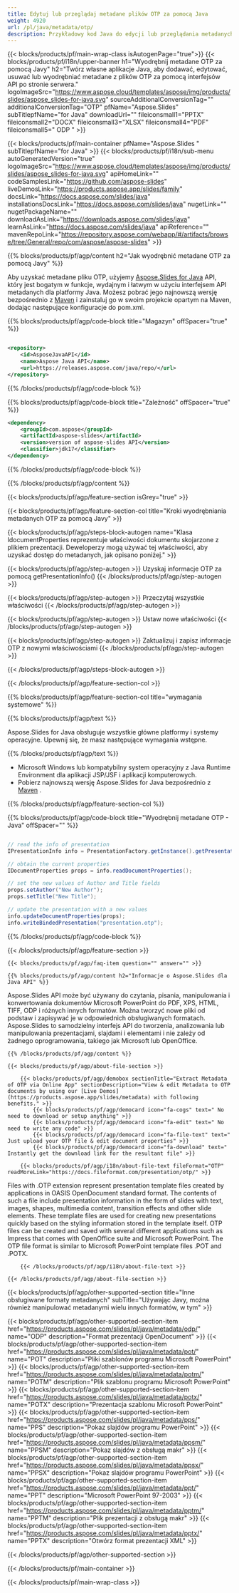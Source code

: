 ```yaml
---
title: Edytuj lub przeglądaj metadane plików OTP za pomocą Java
weight: 4920
url: /pl/java/metadata/otp/ 
description: Przykładowy kod Java do edycji lub przeglądania metadanych formatu OTP w środowisku Java Runtime Environment dla aplikacji JSP/JSF i aplikacji komputerowych.
---
```


{{< blocks/products/pf/main-wrap-class isAutogenPage="true">}}
{{< blocks/products/pf/i18n/upper-banner h1="Wyodrębnij metadane OTP za pomocą Javy" h2="Twórz własne aplikacje Java, aby dodawać, edytować, usuwać lub wyodrębniać metadane z plików OTP za pomocą interfejsów API po stronie serwera." logoImageSrc="https://www.aspose.cloud/templates/aspose/img/products/slides/aspose_slides-for-java.svg" sourceAdditionalConversionTag="" additionalConversionTag="OTP" pfName="Aspose.Slides" subTitlepfName="for Java" downloadUrl="" fileiconsmall1="PPTX" fileiconsmall2="DOCX" fileiconsmall3="XLSX" fileiconsmall4="PDF" fileiconsmall5=" ODP " >}}

{{< blocks/products/pf/main-container pfName="Aspose.Slides " subTitlepfName="for Java" >}}
{{< blocks/products/pf/i18n/sub-menu autoGeneratedVersion="true" logoImageSrc="https://www.aspose.cloud/templates/aspose/img/products/slides/aspose_slides-for-java.svg" apiHomeLink="" codeSamplesLink="https://github.com/aspose-slides" liveDemosLink="https://products.aspose.app/slides/family" docsLink="https://docs.aspose.com/slides/java" installationsDocsLink="https://docs.aspose.com/slides/java" nugetLink="" nugetPackageName="" downloadAsLink="https://downloads.aspose.com/slides/java" learnAsLink="https://docs.aspose.com/slides/java" apiReference="" mavenRepoLink="https://repository.aspose.com/webapp/#/artifacts/browse/tree/General/repo/com/aspose/aspose-slides" >}}

{{% blocks/products/pf/agp/content h2="Jak wyodrębnić metadane OTP za pomocą Javy" %}}

 Aby uzyskać metadane pliku OTP, użyjemy
 [Aspose.Slides for Java](https://products.aspose.com/slides/pl/java)
 API, który jest bogatym w funkcje, wydajnym i łatwym w użyciu interfejsem API metadanych dla platformy Java. Możesz pobrać jego najnowszą wersję bezpośrednio z
 [Maven](https://repository.aspose.com/webapp/#/artifacts/browse/tree/General/repo/com/aspose/aspose-slides)
 i zainstaluj go w swoim projekcie opartym na Maven, dodając następujące konfiguracje do pom.xml.

{{% blocks/products/pf/agp/code-block title="Magazyn" offSpacer="true" %}}

```xml

<repository>
    <id>AsposeJavaAPI</id>
    <name>Aspose Java API</name>
    <url>https://releases.aspose.com/java/repo/</url>
</repository>

```

{{% /blocks/products/pf/agp/code-block %}}

{{% blocks/products/pf/agp/code-block title="Zależność" offSpacer="true" %}}

```xml
<dependency>
    <groupId>com.aspose</groupId>
    <artifactId>aspose-slides</artifactId>
    <version>version of aspose-slides API</version>
    <classifier>jdk17</classifier>
</dependency>

```

{{% /blocks/products/pf/agp/code-block %}}

{{% /blocks/products/pf/agp/content %}}

{{< blocks/products/pf/agp/feature-section isGrey="true" >}}


{{< blocks/products/pf/agp/feature-section-col title="Kroki wyodrębniania metadanych OTP za pomocą Javy" >}}

{{< blocks/products/pf/agp/steps-block-autogen name="Klasa IdocumentProperties reprezentuje właściwości dokumentu skojarzone z plikiem prezentacji. Deweloperzy mogą używać tej właściwości, aby uzyskać dostęp do metadanych, jak opisano poniżej." >}}

{{< blocks/products/pf/agp/step-autogen >}}
Uzyskaj informacje OTP za pomocą getPresentationInfo()
{{< /blocks/products/pf/agp/step-autogen >}}

{{< blocks/products/pf/agp/step-autogen >}}
Przeczytaj wszystkie właściwości
{{< /blocks/products/pf/agp/step-autogen >}}

{{< blocks/products/pf/agp/step-autogen >}}
Ustaw nowe właściwości
{{< /blocks/products/pf/agp/step-autogen >}}

{{< blocks/products/pf/agp/step-autogen >}}
Zaktualizuj i zapisz informacje OTP z nowymi właściwościami
{{< /blocks/products/pf/agp/step-autogen >}}

{{< /blocks/products/pf/agp/steps-block-autogen >}}

{{< /blocks/products/pf/agp/feature-section-col >}}

{{% blocks/products/pf/agp/feature-section-col title="wymagania systemowe" %}}

{{% blocks/products/pf/agp/text %}}

 Aspose.Slides for Java obsługuje wszystkie główne platformy i systemy operacyjne. Upewnij się, że masz następujące wymagania wstępne.

{{% /blocks/products/pf/agp/text %}}

- Microsoft Windows lub kompatybilny system operacyjny z Java Runtime Environment dla aplikacji JSP/JSF i aplikacji komputerowych.
- Pobierz najnowszą wersję Aspose.Slides for Java bezpośrednio z
 [Maven](https://repository.aspose.com/webapp/#/artifacts/browse/tree/General/repo/com/aspose/aspose-slides) .

{{% /blocks/products/pf/agp/feature-section-col %}}

{{% blocks/products/pf/agp/code-block title="Wyodrębnij metadane OTP - Java" offSpacer="" %}}

```cs

// read the info of presentation
IPresentationInfo info = PresentationFactory.getInstance().getPresentationInfo("presentation.otp");

// obtain the current properties
IDocumentProperties props = info.readDocumentProperties();

// set the new values of Author and Title fields
props.setAuthor("New Author");
props.setTitle("New Title");

// update the presentation with a new values
info.updateDocumentProperties(props);
info.writeBindedPresentation("presentation.otp");  

```

{{% /blocks/products/pf/agp/code-block %}}

{{< /blocks/products/pf/agp/feature-section >}}

    {{< blocks/products/pf/agp/faq-item question="" answer="" >}}
 

<!-- aboutfile Starts -->

    {{% blocks/products/pf/agp/content h2="Informacje o Aspose.Slides dla Java API" %}}

 Aspose.Slides API może być używany do czytania, pisania, manipulowania i konwertowania dokumentów Microsoft PowerPoint do PDF, XPS, HTML, TIFF, ODP i różnych innych formatów. Można tworzyć nowe pliki od podstaw i zapisywać je w odpowiednich obsługiwanych formatach. Aspose.Slides to samodzielny interfejs API do tworzenia, analizowania lub manipulowania prezentacjami, slajdami i elementami i nie zależy od żadnego oprogramowania, takiego jak Microsoft lub OpenOffice.  



    {{% /blocks/products/pf/agp/content %}}

    {{< blocks/products/pf/agp/about-file-section >}}

        {{< blocks/products/pf/agp/demobox sectionTitle="Extract Metadata of OTP via Online App" sectionDescription="View & edit Metadata to OTP documents by using our [Live Demos](https://products.aspose.app/slides/metadata) with following benefits." >}}
            {{< blocks/products/pf/agp/democard icon="fa-cogs" text=" No need to download or setup anything" >}}
            {{< blocks/products/pf/agp/democard icon="fa-edit" text=" No need to write any code" >}}
            {{< blocks/products/pf/agp/democard icon="fa-file-text" text=" Just upload your OTP file & edit document properties" >}}
            {{< blocks/products/pf/agp/democard icon="fa-download" text=" Instantly get the download link for the resultant file" >}}

        {{< blocks/products/pf/agp/i18n/about-file-text fileFormat="OTP" readMoreLink="https://docs.fileformat.com/presentation/otp/" >}}
Files with .OTP extension represent presentation template files created by applications in OASIS OpenDocument standard format. The contents of such a file include presentation information in the form of slides with text, images, shapes, multimedia content, transition effects and other slide elements. These template files are used for creating new presentations quickly based on the styling information stored in the template itself. OTP files can be created and saved with several different applications such as Impress that comes with OpenOffice suite and Microsoft PowerPoint. The OTP file format is similar to Microsoft PowerPoint template files .POT and .POTX.

        {{< /blocks/products/pf/agp/i18n/about-file-text >}}

    {{< /blocks/products/pf/agp/about-file-section >}}

<!-- aboutfile Ends -->

{{< blocks/products/pf/agp/other-supported-section title="Inne obsługiwane formaty metadanych" subTitle="Używając Javy, można również manipulować metadanymi wielu innych formatów, w tym" >}}

{{< blocks/products/pf/agp/other-supported-section-item href="https://products.aspose.com/slides/pl/java/metadata/odp/" name="ODP" description="Format prezentacji OpenDocument" >}}
{{< blocks/products/pf/agp/other-supported-section-item href="https://products.aspose.com/slides/pl/java/metadata/pot/" name="POT" description="Pliki szablonów programu Microsoft PowerPoint" >}}
{{< blocks/products/pf/agp/other-supported-section-item href="https://products.aspose.com/slides/pl/java/metadata/potm/" name="POTM" description="Plik szablonu programu Microsoft PowerPoint" >}}
{{< blocks/products/pf/agp/other-supported-section-item href="https://products.aspose.com/slides/pl/java/metadata/potx/" name="POTX" description="Prezentacja szablonu Microsoft PowerPoint" >}}
{{< blocks/products/pf/agp/other-supported-section-item href="https://products.aspose.com/slides/pl/java/metadata/pps/" name="PPS" description="Pokaz slajdów programu PowerPoint" >}}
{{< blocks/products/pf/agp/other-supported-section-item href="https://products.aspose.com/slides/pl/java/metadata/ppsm/" name="PPSM" description="Pokaz slajdów z obsługą makr" >}}
{{< blocks/products/pf/agp/other-supported-section-item href="https://products.aspose.com/slides/pl/java/metadata/ppsx/" name="PPSX" description="Pokaz slajdów programu PowerPoint" >}}
{{< blocks/products/pf/agp/other-supported-section-item href="https://products.aspose.com/slides/pl/java/metadata/ppt/" name="PPT" description="Microsoft PowerPoint 97-2003" >}}
{{< blocks/products/pf/agp/other-supported-section-item href="https://products.aspose.com/slides/pl/java/metadata/pptm/" name="PPTM" description="Plik prezentacji z obsługą makr" >}}
{{< blocks/products/pf/agp/other-supported-section-item href="https://products.aspose.com/slides/pl/java/metadata/pptx/" name="PPTX" description="Otwórz format prezentacji XML" >}}

{{< /blocks/products/pf/agp/other-supported-section >}}

{{< /blocks/products/pf/main-container >}}
    
{{< /blocks/products/pf/main-wrap-class >}}